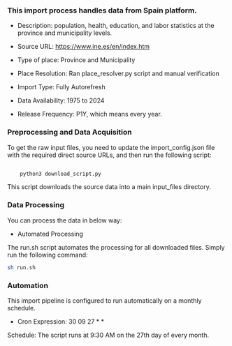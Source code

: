 ### This import process handles data from Spain platform.

- Description: population, health, education, and labor statistics at the province and municipality levels.

- Source URL: https://www.ine.es/en/index.htm

- Type of place: Province and Municipality

- Place Resolution: Ran place_resolver.py script and manual verification

- Import Type: Fully Autorefresh

- Data Availability: 1975 to 2024

- Release Frequency: P1Y, which means every year.

### Preprocessing and Data Acquisition

To get the raw input files, you need to update the import_config.json file with the required direct source URLs, and then run the following script:

```bash

    python3 download_script.py
```
This script downloads the source data into a main input_files directory. 


### Data Processing

You can process the data in below way:

* Automated Processing

The run.sh script automates the processing for all downloaded files. Simply run the following command:

```bash
sh run.sh
```

### Automation

This import pipeline is configured to run automatically on a monthly schedule.

- Cron Expression: 30 09 27 * *

Schedule: The script runs at 9:30 AM on the 27th day of every month.